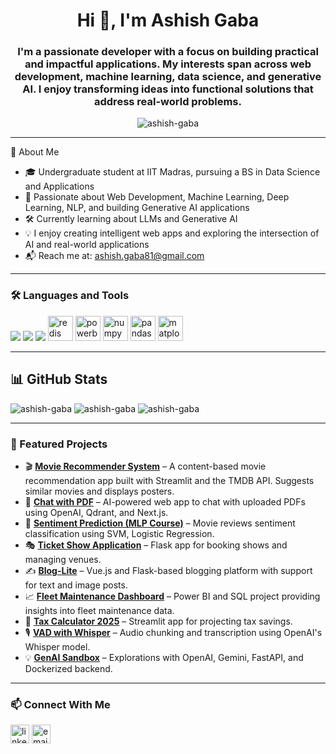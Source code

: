 <h1 align="center">Hi 👋, I'm Ashish Gaba</h1>
<h3 align="center">I'm a passionate developer with a focus on building practical and impactful applications. My interests span across web development, machine learning, data science, and generative AI. I enjoy transforming ideas into functional solutions that address real-world problems.</h3>

<p align="center">
  <img src="https://komarev.com/ghpvc/?username=ashish-gaba&label=Profile%20views&color=0e75b6&style=flat" alt="ashish-gaba" />
</p>

---

🚀 About Me
- 🎓 Undergraduate student at IIT Madras, pursuing a BS in Data Science and Applications
- 🤖 Passionate about Web Development, Machine Learning, Deep Learning, NLP, and building Generative AI applications
- 🛠️ Currently learning about LLMs and Generative AI
- 💡 I enjoy creating intelligent web apps and exploring the intersection of AI and real-world applications
- 📬 Reach me at: ashish.gaba81@gmail.com

---

### 🛠️ Languages and Tools

<p align="left">
  <!-- Popular stacks -->
  <img src="https://skillicons.dev/icons?i=python,java,js,ts,react,nextjs,nodejs,html,css,tailwind,bootstrap" />
  <img src="https://skillicons.dev/icons?i=flask,fastapi,streamlit,git,github,docker,linux,postman,mysql,sqlite,postgres" />
  <img src="https://skillicons.dev/icons?i=pytorch,sklearn,huggingface" />

  <!-- Custom icons for unsupported tools -->
  <img src="https://upload.wikimedia.org/wikipedia/commons/3/31/Redis_Logo.svg" alt="redis" height="40" />
  <img src="https://upload.wikimedia.org/wikipedia/commons/3/31/Power_BI_Logo.svg" alt="powerbi" height="40" />
  <img src="https://numpy.org/images/logo.svg" alt="numpy" height="40" />
  <img src="https://pandas.pydata.org/static/img/pandas_white.svg" alt="pandas" height="40" />
  <img src="https://matplotlib.org/_static/images/logo2.svg" alt="matplotlib" height="40" />
</p>






---
## 📊 GitHub Stats

<p align="left">
  <img src="https://github-readme-stats.vercel.app/api?username=ashish-gaba&show_icons=true&locale=en" alt="ashish-gaba" />
  <img src="https://github-readme-streak-stats.herokuapp.com/?user=ashish-gaba&" alt="ashish-gaba" />
  <img src="https://github-readme-stats.vercel.app/api/top-langs?username=ashish-gaba&layout=compact" alt="ashish-gaba" />
</p>

---

### 🧩 Featured Projects

- 🎬 [**Movie Recommender System**](https://github.com/Ashish-gaba/Movie-Recommender-System) – A content-based movie recommendation app built with Streamlit and the TMDB API. Suggests similar movies and displays posters.
- 📄 [**Chat with PDF**](https://github.com/Ashish-gaba/Chat-with-PDF) – AI-powered web app to chat with uploaded PDFs using OpenAI, Qdrant, and Next.js.
- 🧠 [**Sentiment Prediction (MLP Course)**](https://github.com/Ashish-gaba/Sentiment-Prediction) – Movie reviews sentiment classification using SVM, Logistic Regression.
- 🎭 [**Ticket Show Application**](https://github.com/Ashish-gaba) – Flask app for booking shows and managing venues.
- ✍️ [**Blog-Lite**](https://github.com/Ashish-gaba) – Vue.js and Flask-based blogging platform with support for text and image posts.
- 📈 [**Fleet Maintenance Dashboard**](https://github.com/Ashish-gaba/Fleet-maintenence-analysis-dashboard) – Power BI and SQL project providing insights into fleet maintenance data.
- 🧮 [**Tax Calculator 2025**](https://github.com/Ashish-gaba/tax-savings-calculator-2025) – Streamlit app for projecting tax savings.
- 🎙️ [**VAD with Whisper**](https://github.com/Ashish-gaba/VAD_with_Whisper) – Audio chunking and transcription using OpenAI's Whisper model.
- 💡 [**GenAI Sandbox**](https://github.com/Ashish-gaba/Gen-AI) – Explorations with OpenAI, Gemini, FastAPI, and Dockerized backend.

---

### 📫 Connect With Me

<p align="left">
  <a href="https://www.linkedin.com/in/ashish-gaba/" target="blank"><img align="center" src="https://cdn-icons-png.flaticon.com/512/174/174857.png" alt="linkedin" height="30" width="30" /></a>
  <a href="mailto:ashish.gaba.dev@gmail.com"><img align="center" src="https://cdn-icons-png.flaticon.com/512/732/732200.png" alt="email" height="30" width="30" /></a>
  <!-- Add other platforms if needed -->
</p>
